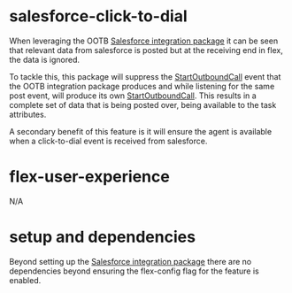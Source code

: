 # salesforce-click-to-dial

When leveraging the OOTB [Salesforce integration package](https://www.twilio.com/docs/flex/admin-guide/integrations/salesforce) it can be seen that relevant data from salesforce is posted but at the receiving end in flex, the data is ignored.

To tackle this, this package will suppress the [StartOutboundCall](https://assets.flex.twilio.com/docs/releases/flex-ui/1.31.2/Actions.html#.StartOutboundCall) event that the OOTB integration package produces and while listening for the same post event, will produce its own [StartOutboundCall](https://assets.flex.twilio.com/docs/releases/flex-ui/1.31.2/Actions.html#.StartOutboundCall). This results in a complete set of data that is being posted over, being available to the task attributes.

A secondary benefit of this feature is it will ensure the agent is available when a click-to-dial event is received from salesforce.

# flex-user-experience

N/A

# setup and dependencies

Beyond setting up the [Salesforce integration package](https://www.twilio.com/docs/flex/admin-guide/integrations/salesforce) there are no dependencies beyond ensuring the flex-config flag for the feature is enabled.
